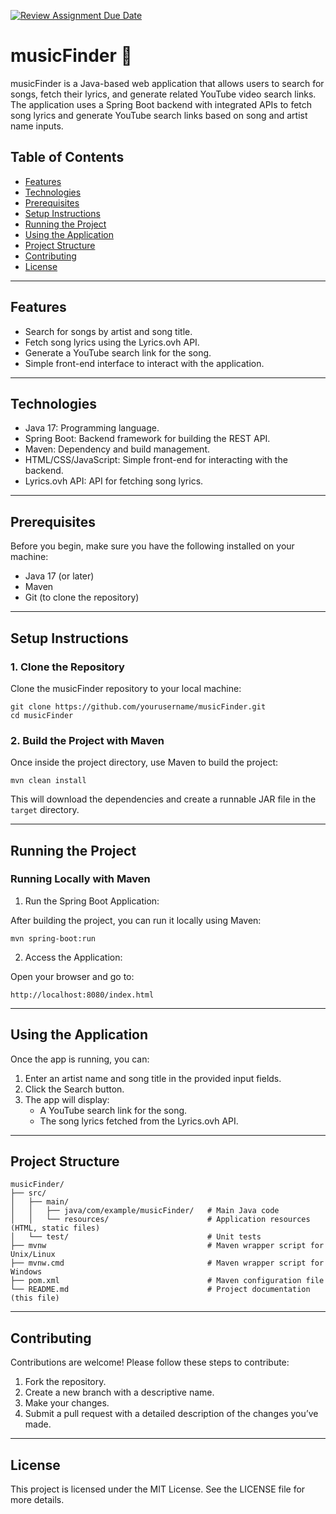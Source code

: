 [![Review Assignment Due Date](https://classroom.github.com/assets/deadline-readme-button-22041afd0340ce965d47ae6ef1cefeee28c7c493a6346c4f15d667ab976d596c.svg)](https://classroom.github.com/a/7T9wQMTI)
# musicFinder 🎸

musicFinder is a Java-based web application that allows users to search for songs, fetch their lyrics, and generate related YouTube video search links. The application uses a Spring Boot backend with integrated APIs to fetch song lyrics and generate YouTube search links based on song and artist name inputs.

## Table of Contents

- [Features](#features)
- [Technologies](#technologies)
- [Prerequisites](#prerequisites)
- [Setup Instructions](#setup-instructions)
- [Running the Project](#running-the-project)
- [Using the Application](#using-the-application)
- [Project Structure](#project-structure)
- [Contributing](#contributing)
- [License](#license)

---

## Features

- Search for songs by artist and song title.
- Fetch song lyrics using the Lyrics.ovh API.
- Generate a YouTube search link for the song.
- Simple front-end interface to interact with the application.

---

## Technologies

- Java 17: Programming language.
- Spring Boot: Backend framework for building the REST API.
- Maven: Dependency and build management.
- HTML/CSS/JavaScript: Simple front-end for interacting with the backend.
- Lyrics.ovh API: API for fetching song lyrics.

---

## Prerequisites

Before you begin, make sure you have the following installed on your machine:

- Java 17 (or later)
- Maven
- Git (to clone the repository)

---

## Setup Instructions

### 1. Clone the Repository

Clone the musicFinder repository to your local machine:
```
git clone https://github.com/yourusername/musicFinder.git 
cd musicFinder
```

### 2. Build the Project with Maven

Once inside the project directory, use Maven to build the project:
```
mvn clean install
```

This will download the dependencies and create a runnable JAR file in the `target` directory.

---

## Running the Project

### Running Locally with Maven

1. Run the Spring Boot Application:

After building the project, you can run it locally using Maven:
```
mvn spring-boot:run
```

2. Access the Application:

Open your browser and go to:
```
http://localhost:8080/index.html
```

---

## Using the Application

Once the app is running, you can:

1. Enter an artist name and song title in the provided input fields.
2. Click the Search button.
3. The app will display:
   - A YouTube search link for the song.
   - The song lyrics fetched from the Lyrics.ovh API.

---

## Project Structure
```
musicFinder/
├── src/
│   ├── main/
│   │   ├── java/com/example/musicFinder/   # Main Java code
│   │   └── resources/                      # Application resources (HTML, static files)
│   └── test/                               # Unit tests
├── mvnw                                    # Maven wrapper script for Unix/Linux
├── mvnw.cmd                                # Maven wrapper script for Windows
├── pom.xml                                 # Maven configuration file
└── README.md                               # Project documentation (this file)
```
---

## Contributing

Contributions are welcome! Please follow these steps to contribute:

1. Fork the repository.
2. Create a new branch with a descriptive name.
3. Make your changes.
4. Submit a pull request with a detailed description of the changes you’ve made.

---

## License

This project is licensed under the MIT License. See the LICENSE file for more details.



